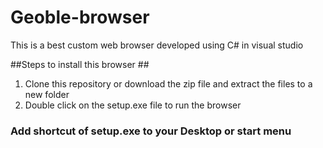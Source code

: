 # Geoble-browser
This is a best custom web browser developed using C# in visual studio

##Steps to install this browser ##

1. Clone this repository or download the zip file and extract the files to a new folder
2. Double click on the setup.exe file to run the browser

### Add shortcut of setup.exe to your Desktop or start menu
